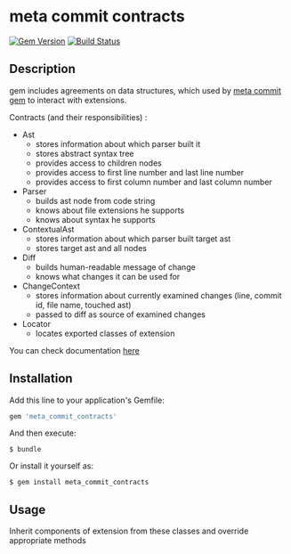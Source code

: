 # meta commit contracts
[![Gem Version](https://badge.fury.io/rb/meta_commit_contracts.svg)](https://badge.fury.io/rb/meta_commit_contracts)
[![Build Status](https://travis-ci.org/meta-commit/contracts.svg?branch=master)](https://travis-ci.org/meta-commit/contracts)

## Description

gem includes agreements on data structures, which used by [meta commit gem](https://github.com/usernam3/meta_commit) to interact with extensions. 

Contracts (and their responsibilities) :

-   Ast
    -   stores information about which parser built it
    -   stores abstract syntax tree
    -   provides access to children nodes
    -   provides access to first line number and last line number
    -   provides access to first column number and last column number
-   Parser
    -   builds ast node from code string
    -   knows about file extensions he supports
    -   knows about syntax he supports
-   ContextualAst
    -   stores information about which parser built target ast
    -   stores target ast and all nodes
-   Diff
    -   builds human-readable message of change 
    -   knows what changes it can be used for 
-   ChangeContext
    -   stores information about currently examined changes (line, commit id, file name, touched ast)
    -   passed to diff as source of examined changes
-   Locator
    -   locates exported classes of extension

You can check documentation [here](http://www.rubydoc.info/gems/meta_commit_contracts)

##  Installation
 
Add this line to your application's Gemfile:

```ruby
gem 'meta_commit_contracts'
```

And then execute:

    $ bundle

Or install it yourself as:

    $ gem install meta_commit_contracts

##  Usage

Inherit components of extension from these classes and override appropriate methods

